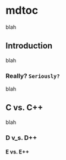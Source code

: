 # mdtoc

blah

<!-- mdtoc-start -->
<!-- mdtoc-end -->

## Introduction

blah

### Really? `Seriously?`

blah

## C  vs. C++

blah

### D  v_s. D++

#### E  vs. E++
